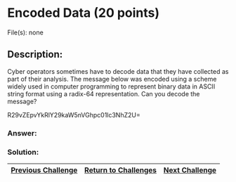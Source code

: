# Encoded Data (20 points)

File(s): none

## Description:

Cyber operators sometimes have to decode data that they have collected as part of their analysis. The message below was encoded using a scheme widely used in computer programming to represent binary data in ASCII string format using a radix-64 representation. Can you decode the message?

R29vZEpvYkRlY29kaW5nVGhpc01lc3NhZ2U=

### Answer:

### Solution:



| [Previous Challenge](/Challenges/Collect-And-Operate/4) | [Return to Challenges](/Challenges/../../../#modules) | [Next Challenge](/Challenges/Collect-And-Operate/6) |
| :------- | :-----: | ------: |